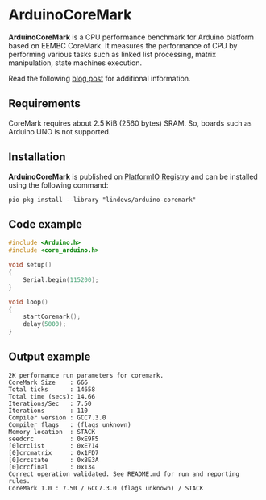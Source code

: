# ArduinoCoreMark

**ArduinoCoreMark** is a CPU performance benchmark for Arduino platform based on EEMBC CoreMark. It measures
the performance of CPU by performing various tasks such as linked list processing, matrix manipulation,
state machines execution.

Read the following [blog post](https://lindevs.com/benchmark-cpu-performance-on-arduino-compatible-boards) for additional information.

## Requirements

CoreMark requires about 2.5 KiB (2560 bytes) SRAM. So, boards such as Arduino UNO is not supported.

## Installation

**ArduinoCoreMark** is published on [PlatformIO Registry](https://registry.platformio.org/libraries/lindevs/arduino-coremark) 
and can be installed using the following command:

```shell
pio pkg install --library "lindevs/arduino-coremark"
```

## Code example

```c++
#include <Arduino.h>
#include <core_arduino.h>

void setup()
{
    Serial.begin(115200);
}

void loop()
{
    startCoremark();
    delay(5000);
}
```

## Output example

```text
2K performance run parameters for coremark.
CoreMark Size    : 666
Total ticks      : 14658
Total time (secs): 14.66
Iterations/Sec   : 7.50
Iterations       : 110
Compiler version : GCC7.3.0
Compiler flags   : (flags unknown)
Memory location  : STACK
seedcrc          : 0xE9F5
[0]crclist       : 0xE714
[0]crcmatrix     : 0x1FD7
[0]crcstate      : 0x8E3A
[0]crcfinal      : 0x134
Correct operation validated. See README.md for run and reporting rules.
CoreMark 1.0 : 7.50 / GCC7.3.0 (flags unknown) / STACK
```
